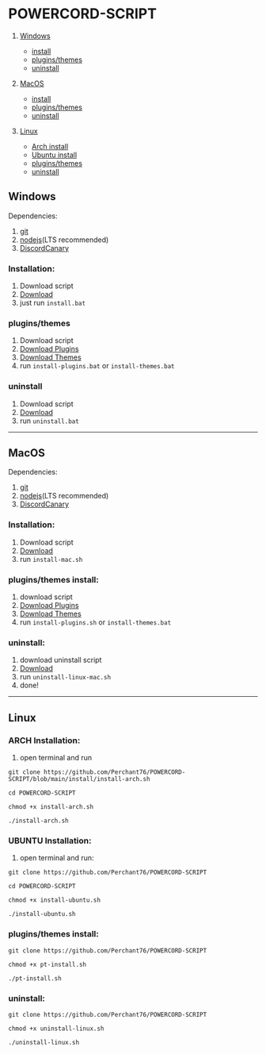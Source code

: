 # POWERCORD-SCRIPT
1. [Windows](https://github.com/Perchant76/POWERCORD-SCRIPT#windows)
    - [install](https://github.com/Perchant76/POWERCORD-SCRIPT#installation)
    - [plugins/themes](https://github.com/Perchant76/POWERCORD-SCRIPT#pluginsthemes)
    - [uninstall](https://github.com/Perchant76/POWERCORD-SCRIPT#uninstall) 
2. [MacOS](https://github.com/Perchant76/POWERCORD-SCRIPT#macos)
    - [install](https://github.com/Perchant76/POWERCORD-SCRIPT#installation-1)
    - [plugins/themes](https://github.com/Perchant76/POWERCORD-SCRIPT#pluginsthemes-install)
    - [uninstall](https://github.com/Perchant76/POWERCORD-SCRIPT#uninstall-1)

3. [Linux]()
    - [Arch install](https://github.com/Perchant76/POWERCORD-SCRIPT#arch-installation)
    - [Ubuntu install](https://github.com/Perchant76/POWERCORD-SCRIPT#ubuntu-installation)
    - [plugins/themes](https://github.com/Perchant76/POWERCORD-SCRIPT#pluginsthemes-install)
    - [uninstall](https://github.com/Perchant76/POWERCORD-SCRIPT#uninstall-1)
## Windows
Dependencies:
1. [git](https://git-scm.com/downloads)
2. [nodejs](https://nodejs.org)(LTS recommended)
3. [DiscordCanary](https://discord.com/api/download/canary?platform=win)

### Installation:
1. Download script
2. [Download](https://github.com/Perchant76/POWERCORD-SCRIPT/releases/download/win/install-win.bat)
2. just run `install.bat`

### plugins/themes
1. Download script
2. [Download Plugins](https://github.com/Perchant76/POWERCORD-SCRIPT/releases/download/win/install-plugins.bat)
3. [Download Themes](https://github.com/Perchant76/POWERCORD-SCRIPT/releases/download/win/install-themes.bat)
4. run `install-plugins.bat` or `install-themes.bat`
### uninstall
1. Download script
2. [Download](https://github.com/Perchant76/POWERCORD-SCRIPT/releases/download/win/uninstall-win.bat)
3. run `uninstall.bat`
---

## MacOS
Dependencies:
1. [git](https://git-scm.com/downloads)
2. [nodejs](https://nodejs.org)(LTS recommended)
3. [DiscordCanary](https://discord.com/api/download/canary?platform=osx)

### Installation: 
1. Download script
2. [Download](https://github.com/Perchant76/POWERCORD-SCRIPT/releases/download/mac/install-mac.sh)
3. run `install-mac.sh`
### plugins/themes install:
1. download script
2. [Download Plugins](https://github.com/Perchant76/POWERCORD-SCRIPT/releases/download/mac/install-plugins.sh)
3. [Download Themes](https://github.com/Perchant76/POWERCORD-SCRIPT/releases/download/mac/install-themes.sh)
4. run `install-plugins.sh` or `install-themes.bat`
### uninstall: 
1. download uninstall script
2. [Download](https://github.com/Perchant76/POWERCORD-SCRIPT/releases/download/mac/uninstall-linux-mac.sh)
3. run `uninstall-linux-mac.sh`
4. done!

---

## Linux
### ARCH Installation:
1. open terminal and run

`git clone https://github.com/Perchant76/POWERCORD-SCRIPT/blob/main/install/install-arch.sh`

`cd POWERCORD-SCRIPT`

`chmod +x install-arch.sh`

`./install-arch.sh`
### UBUNTU Installation:
1. open terminal and run:

`git clone https://github.com/Perchant76/POWERCORD-SCRIPT`

`cd POWERCORD-SCRIPT`

`chmod +x install-ubuntu.sh`

`./install-ubuntu.sh`
### plugins/themes install:

`git clone https://github.com/Perchant76/POWERCORD-SCRIPT`

`chmod +x pt-install.sh`

`./pt-install.sh`
### uninstall: 

`git clone https://github.com/Perchant76/POWERCORD-SCRIPT`

`chmod +x uninstall-linux.sh`

`./uninstall-linux.sh`
